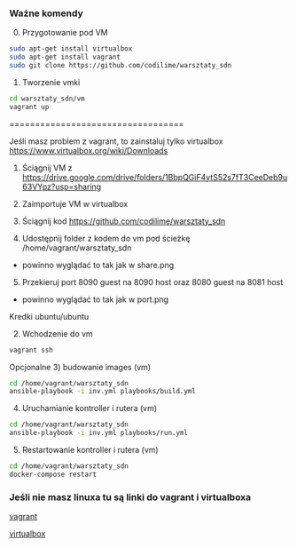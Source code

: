 ### Ważne komendy
0) Przygotowanie pod VM
```bash
sudo apt-get install virtualbox
sudo apt-get install vagrant
sudo git clone https://github.com/codilime/warsztaty_sdn
```

1) Tworzenie vmki
```bash
cd warsztaty_sdn/vm
vagrant up
```
==================================

Jeśli masz problem z vagrant, to zainstaluj tylko virtualbox
https://www.virtualbox.org/wiki/Downloads

1) Ściągnij VM z https://drive.google.com/drive/folders/1BbpQGiF4ytS52s7fT3CeeDeb9u63VYpz?usp=sharing

2) Zaimportuje VM w virtualbox

3) Ściągnij kod https://github.com/codilime/warsztaty_sdn

4) Udostępnij folder z kodem do vm pod ścieżkę /home/vagrant/warsztaty_sdn
* powinno wyglądać to tak jak w share.png

5) Przekieruj port 8090 guest na  8090 host oraz  8080 guest na 8081 host
* powinno wyglądać to tak jak w port.png

Kredki ubuntu/ubuntu

2) Wchodzenie do vm
```bash
vagrant ssh
```

Opcjonalne
3) budowanie images (vm)
```bash
cd /home/vagrant/warsztaty_sdn
ansible-playbook -i inv.yml playbooks/build.yml
```

4) Uruchamianie kontroller i rutera (vm)
```bash
cd /home/vagrant/warsztaty_sdn
ansible-playbook -i inv.yml playbooks/run.yml
```

5) Restartowanie kontroller i rutera (vm)
```bash
cd /home/vagrant/warsztaty_sdn
docker-compose restart
```



### Jeśli nie masz linuxa tu są linki do vagrant i virtualboxa


[vagrant](https://www.vagrantup.com/downloads.html)

[virtualbox](https://www.virtualbox.org/wiki/Downloads)
